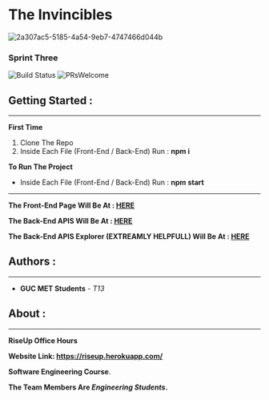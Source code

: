 # **The Invincibles**

![2a307ac5-5185-4a54-9eb7-4747466d044b](https://user-images.githubusercontent.com/36129107/36266896-546655e6-127b-11e8-8567-1b97ca6ed499.jpeg)

### **Sprint Three**

![Build Status](https://semaphoreapp.com/api/v1/projects/d4cca506-99be-44d2-b19e-176f36ec8cf1/128505/badge.svg) ![PRsWelcome](https://img.shields.io/badge/PRs-welcome-brightgreen.svg?style=flat-square)



## **Getting Started** :
--------------------

**First Time**

1. Clone The Repo
2. Inside Each File (Front-End / Back-End) Run : **npm i**


**To Run The Project**

- Inside Each File (Front-End / Back-End) Run : **npm start** 

----------------------------------------------

**The Front-End Page Will Be At : [HERE](http://localhost:3000)**

**The Back-End APIS Will Be At : [HERE](http://localhost:3001)**

**The Back-End APIS Explorer (EXTREAMLY HELPFULL) Will Be At : [HERE](http://localhost:3001/explorer)**


## **Authors** :
------------

- **GUC MET Students** - _T13_


## **About** :
-----------

**RiseUp Office Hours**

**Website Link: https://riseup.herokuapp.com/**

**Software Engineering Course**.

**The Team Members Are _Engineering Students_.**
